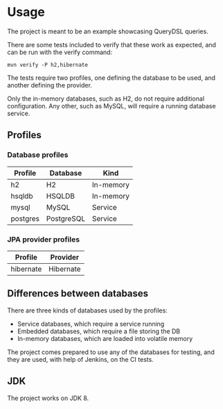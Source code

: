 # Usage

The project is meant to be an example showcasing QueryDSL queries.

There are some tests included to verify that these work as expected, and can be run with the verify command:

```
mvn verify -P h2,hibernate
```

The tests require two profiles, one defining the database to be used, and another defining the provider.

Only the in-memory databases, such as H2, do not require additional configuration. Any other, such as MySQL, will require a running database service.

## Profiles

### Database profiles

| Profile  | Database   | Kind      |
|----------|------------|-----------|
| h2       | H2         | In-memory |
| hsqldb   | HSQLDB     | In-memory |
| mysql    | MySQL      | Service   |
| postgres | PostgreSQL | Service   |

### JPA provider profiles

| Profile     | Provider    |
|-------------|-------------|
| hibernate   | Hibernate   |

## Differences between databases

There are three kinds of databases used by the profiles:

* Service databases, which require a service running
* Embedded databases, which require a file storing the DB
* In-memory databases, which are loaded into volatile memory

The project comes prepared to use any of the databases for testing, and they are used, with help of Jenkins, on the CI tests.

## JDK

The project works on JDK 8.
